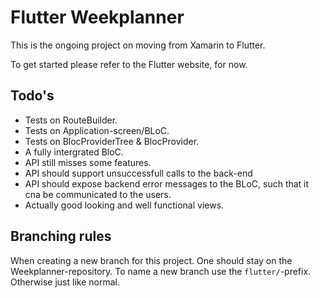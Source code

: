 # Flutter Weekplanner

This is the ongoing project on moving from Xamarin to Flutter.

To get started please refer to the Flutter website, for now.

## Todo's
- Tests on RouteBuilder.
- Tests on Application-screen/BLoC.
- Tests on BlocProviderTree & BlocProvider.
- A fully intergrated BloC.
- API still misses some features.
- API should support unsuccessfull calls to the back-end
- API should expose backend error messages to the BLoC, such that it cna be communicated to the users.
- Actually good looking and well functional views.

## Branching rules
When creating a new branch for this project. One should stay on the Weekplanner-repository. To name a new branch use the `flutter/`-prefix. Otherwise just like normal.